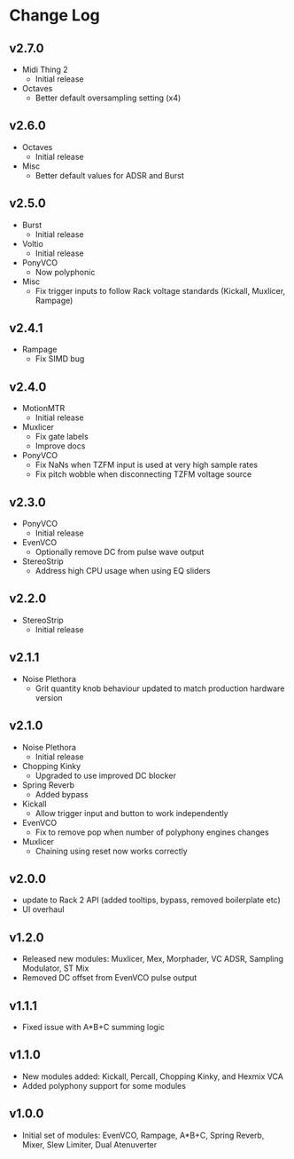 # Change Log


## v2.7.0
  * Midi Thing 2
    * Initial release
  * Octaves
    * Better default oversampling setting (x4)


## v2.6.0
  * Octaves 
    * Initial release
  * Misc
    * Better default values for ADSR and Burst


## v2.5.0
  * Burst
    * Initial release
  * Voltio
    * Initial release
  * PonyVCO
    * Now polyphonic
  * Misc
    * Fix trigger inputs to follow Rack voltage standards (Kickall, Muxlicer, Rampage)

## v2.4.1
  * Rampage
    * Fix SIMD bug

## v2.4.0
  * MotionMTR
    * Initial release
  * Muxlicer
    * Fix gate labels
    * Improve docs
  * PonyVCO
    * Fix NaNs when TZFM input is used at very high sample rates
    * Fix pitch wobble when disconnecting TZFM voltage source

## v2.3.0
  * PonyVCO
    * Initial release
  * EvenVCO
    * Optionally remove DC from pulse wave output
  * StereoStrip
    * Address high CPU usage when using EQ sliders

## v2.2.0

  * StereoStrip
    * Initial release

## v2.1.1
  * Noise Plethora
    * Grit quantity knob behaviour updated to match production hardware version

## v2.1.0
  * Noise Plethora
    * Initial release
  * Chopping Kinky
    * Upgraded to use improved DC blocker
  * Spring Reverb
    * Added bypass
  * Kickall
    * Allow trigger input and button to work independently
  * EvenVCO
    * Fix to remove pop when number of polyphony engines changes
  * Muxlicer
    * Chaining using reset now works correctly

## v2.0.0
  * update to Rack 2 API (added tooltips, bypass, removed boilerplate etc)
  * UI overhaul

## v1.2.0

  * Released new modules: Muxlicer, Mex, Morphader, VC ADSR, Sampling Modulator, ST Mix
  * Removed DC offset from EvenVCO pulse output

## v1.1.1

  * Fixed issue with A*B+C summing logic

## v1.1.0

  * New modules added: Kickall, Percall, Chopping Kinky, and Hexmix VCA
  * Added polyphony support for some modules

## v1.0.0

  * Initial set of modules: EvenVCO, Rampage, A*B+C, Spring Reverb, Mixer, Slew Limiter, Dual Atenuverter
